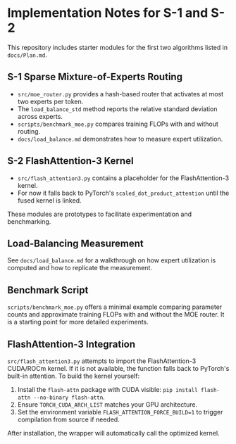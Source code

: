 # Implementation Notes for S-1 and S-2

This repository includes starter modules for the first two algorithms listed in `docs/Plan.md`.

## S-1 Sparse Mixture-of-Experts Routing

- `src/moe_router.py` provides a hash-based router that activates at most two experts per token.
- The `load_balance_std` method reports the relative standard deviation across experts.
- `scripts/benchmark_moe.py` compares training FLOPs with and without routing.
- `docs/load_balance.md` demonstrates how to measure expert utilization.

## S-2 FlashAttention-3 Kernel

- `src/flash_attention3.py` contains a placeholder for the FlashAttention-3 kernel.
- For now it falls back to PyTorch's `scaled_dot_product_attention` until the fused kernel is linked.

These modules are prototypes to facilitate experimentation and benchmarking.

## Load-Balancing Measurement

See `docs/load_balance.md` for a walkthrough on how expert utilization is computed and how to replicate the measurement.

## Benchmark Script

`scripts/benchmark_moe.py` offers a minimal example comparing parameter counts and
approximate training FLOPs with and without the MOE router. It is a starting point
for more detailed experiments.

## FlashAttention-3 Integration

`src/flash_attention3.py` attempts to import the FlashAttention-3 CUDA/ROCm kernel.
If it is not available, the function falls back to PyTorch's built-in attention.
To build the kernel yourself:

1. Install the `flash-attn` package with CUDA visible: `pip install flash-attn --no-binary flash-attn`.
2. Ensure `TORCH_CUDA_ARCH_LIST` matches your GPU architecture.
3. Set the environment variable `FLASH_ATTENTION_FORCE_BUILD=1` to trigger compilation from source if needed.

After installation, the wrapper will automatically call the optimized kernel.
